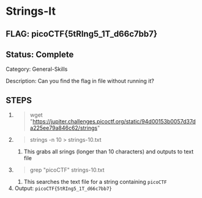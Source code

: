 # Strings-It

## FLAG: picoCTF{5tRIng5_1T_d66c7bb7}

## Status: Complete

Category: General-Skills

Description: Can you find the flag in file without running it?

## STEPS

1. > wget "https://jupiter.challenges.picoctf.org/static/94d00153b0057d37da225ee79a846c62/strings"
2. > strings -n 10 > strings-10.txt
   1. This grabs all srings (longer than 10 characters) and outputs to text file
3. > grep "picoCTF" strings-10.txt
   1. This searches the text file for a string containing `picoCTF`
4. Output: `picoCTF{5tRIng5_1T_d66c7bb7}`
